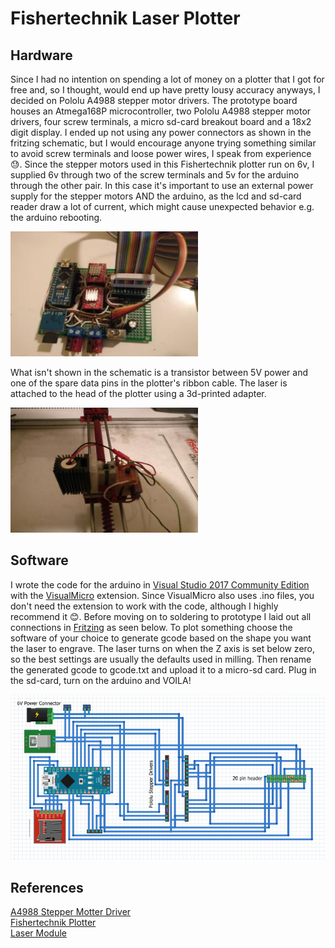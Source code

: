 # Fishertechnik Laser Plotter


## Hardware

Since I had no intention on spending a lot of money on a plotter that I got for free and, so I thought, would end up have pretty lousy accuracy anyways, I decided on Pololu A4988 stepper motor drivers. The prototype board houses an Atmega168P microcontroller, two Pololu A4988 stepper motor drivers, four screw terminals, a micro sd-card breakout board and a 18x2 digit display. I ended up not using any power connectors as shown in the fritzing schematic, but I would encourage anyone trying something similar to avoid screw terminals and loose power wires, I speak from experience 😓. Since the stepper motors used in this Fishertechnik plotter run on 6v, I supplied 6v through two of the screw terminals and 5v for the arduino through the other pair. In this case it's important to use an external power supply for the stepper motors AND the arduino, as the lcd and sd-card reader draw a lot of current, which might cause unexpected behavior e.g. the arduino rebooting. 

<img alt="Plotter Board" src="images/plotter-board.jpg" height="200px" width="300px"/>

What isn't shown in the schematic is a transistor between 5V power and one of the spare data pins in the plotter's ribbon cable. The laser is attached to the head of the plotter using a 3d-printed adapter.

<img alt="Plotter Head" src="images/plotter-head.jpg" height="200px" width="300px"/>


## Software

I wrote the code for the arduino in [Visual Studio 2017 Community Edition](https://visualstudio.microsoft.com/downloads/) with the [VisualMicro](https://www.visualmicro.com/) extension. Since VisualMicro also uses .ino files, you don't need the extension to work with the code, although I highly recommend it 😊. Before moving on to soldering to prototype I laid out all connections in [Fritzing](http://fritzing.org/home/) as seen below. To plot something choose the software of your choice to generate gcode based on the shape you want the laser to engrave. The laser turns on when the Z axis is set below zero, so the best settings are usually the defaults used in milling. Then rename the generated gcode to gcode.txt and upload it to a micro-sd card. Plug in the sd-card, turn on the arduino and VOILA!

![Plotter Driver Layout](images/schematic.png)


## References

[A4988 Stepper Motter Driver](https://www.pololu.com/product/1182)   
[Fishertechnik Plotter](http://ft-datenbank.de/web_document.php?id=695a76ad-4e9f-4d97-b8d0-891ff10766a1)   
[Laser Module](https://www.amazon.de/gp/product/B06XGCW5G7/ref=oh_aui_detailpage_o04_s00?ie=UTF8&psc=1)